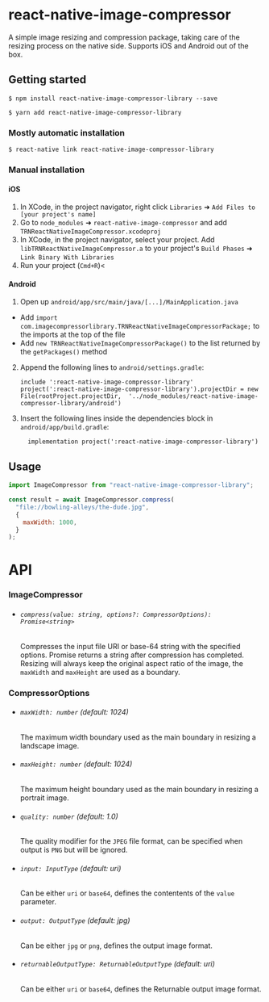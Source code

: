 # react-native-image-compressor

A simple image resizing and compression package, taking care of the resizing process on the native side. Supports iOS and Android out of the box.

## Getting started

`$ npm install react-native-image-compressor-library --save`

`$ yarn add react-native-image-compressor-library`

### Mostly automatic installation

`$ react-native link react-native-image-compressor-library`

### Manual installation

#### iOS

1. In XCode, in the project navigator, right click `Libraries` ➜ `Add Files to [your project's name]`
2. Go to `node_modules` ➜ `react-native-image-compressor` and add `TRNReactNativeImageCompressor.xcodeproj`
3. In XCode, in the project navigator, select your project. Add `libTRNReactNativeImageCompressor.a` to your project's `Build Phases` ➜ `Link Binary With Libraries`
4. Run your project (`Cmd+R`)<

#### Android

1. Open up `android/app/src/main/java/[...]/MainApplication.java`

- Add `import com.imagecompressorlibrary.TRNReactNativeImageCompressorPackage;` to the imports at the top of the file
- Add `new TRNReactNativeImageCompressorPackage()` to the list returned by the `getPackages()` method

2. Append the following lines to `android/settings.gradle`:
   ```
   include ':react-native-image-compressor-library'
   project(':react-native-image-compressor-library').projectDir = new File(rootProject.projectDir, 	'../node_modules/react-native-image-compressor-library/android')
   ```
3. Insert the following lines inside the dependencies block in `android/app/build.gradle`:
   ```
     implementation project(':react-native-image-compressor-library')
   ```

## Usage

```javascript
import ImageCompressor from "react-native-image-compressor-library";

const result = await ImageCompressor.compress(
  "file://bowling-alleys/the-dude.jpg",
  {
    maxWidth: 1000,
  }
);
```

# API

### ImageCompressor

- ###### `compress(value: string, options?: CompressorOptions): Promise<string>`

  Compresses the input file URI or base-64 string with the specified options. Promise returns a string after compression has completed. Resizing will always keep the original aspect ratio of the image, the `maxWidth` and `maxHeight` are used as a boundary.

### CompressorOptions

- ###### `maxWidth: number` (default: 1024)

  The maximum width boundary used as the main boundary in resizing a landscape image.

- ###### `maxHeight: number` (default: 1024)

  The maximum height boundary used as the main boundary in resizing a portrait image.

- ###### `quality: number` (default: 1.0)

  The quality modifier for the `JPEG` file format, can be specified when output is `PNG` but will be ignored.

- ###### `input: InputType` (default: uri)

  Can be either `uri` or `base64`, defines the contentents of the `value` parameter.

- ###### `output: OutputType` (default: jpg)

  Can be either `jpg` or `png`, defines the output image format.

- ###### `returnableOutputType: ReturnableOutputType` (default: uri)
  Can be either `uri` or `base64`, defines the Returnable output image format.
